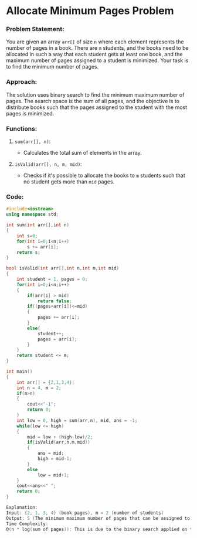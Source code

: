 # Allocate Minimum Pages Problem

### Problem Statement:
You are given an array `arr[]` of size `n` where each element represents the number of pages in a book. There are `m` students, and the books need to be allocated in such a way that each student gets at least one book, and the maximum number of pages assigned to a student is minimized. Your task is to find the minimum number of pages.

### Approach:
The solution uses binary search to find the minimum maximum number of pages. The search space is the sum of all pages, and the objective is to distribute books such that the pages assigned to the student with the most pages is minimized.

### Functions:
1. `sum(arr[], n)`:
   - Calculates the total sum of elements in the array.

2. `isValid(arr[], n, m, mid)`:
   - Checks if it's possible to allocate the books to `m` students such that no student gets more than `mid` pages.

### Code:
```cpp
#include<iostream>
using namespace std;

int sum(int arr[],int n)
{
    int s=0;
    for(int i=0;i<n;i++)
        s += arr[i];
    return s;
}

bool isValid(int arr[],int n,int m,int mid)
{
    int student = 1, pages = 0;
    for(int i=0;i<n;i++)
    {
        if(arr[i] > mid)
            return false;
        if((pages+arr[i])<=mid)
        {
            pages += arr[i];
        }
        else{
            student++;
            pages = arr[i];
        }
    }
    return student <= m;
}

int main()
{
    int arr[] = {2,1,3,4};
    int n = 4, m = 2;
    if(m>n)
    {
        cout<<"-1";
        return 0;
    }
    int low = 0, high = sum(arr,n), mid, ans = -1;
    while(low <= high)
    {
        mid = low + (high-low)/2;
        if(isValid(arr,n,m,mid))
        {
            ans = mid;
            high = mid-1;
        }
        else
            low = mid+1;
    }
    cout<<ans<<" ";
    return 0;
}

Explanation:
Input: {2, 1, 3, 4} (book pages), m = 2 (number of students)
Output: 5 (The minimum maximum number of pages that can be assigned to a student is 5)
Time Complexity:
O(n * log(sum of pages)): This is due to the binary search applied on the range of possible page sums.

